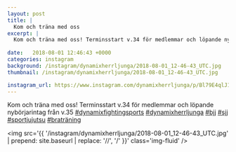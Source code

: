 ```yaml
---
layout: post
title: |
  Kom och träna med oss
excerpt: |
  Kom och träna med oss! Terminsstart v.34 för medlemmar och löpande nybörjarintag från v.35
       
date:   2018-08-01 12:46:43 +0000
categories: instagram
background: /instagram/dynamixherrljunga/2018-08-01_12-46-43_UTC.jpg
thumbnail: /instagram/dynamixherrljunga/2018-08-01_12-46-43_UTC.jpg

instagram_url: https://www.instagram.com/dynamixherrljunga/p/Bl79E4qlJ1J
---
```

Kom och träna med oss! Terminsstart v.34 för medlemmar och löpande nybörjarintag från v.35
[#dynamixfightingsports](https://www.instagram.com/explore/tags/dynamixfightingsports/) [#dynamixherrljunga](https://www.instagram.com/explore/tags/dynamixherrljunga/) [#bjj](https://www.instagram.com/explore/tags/bjj/) [#sjj](https://www.instagram.com/explore/tags/sjj/) [#sportjujutsu](https://www.instagram.com/explore/tags/sportjujutsu/) [#braträning](https://www.instagram.com/explore/tags/braträning/)



<img src='{{ '/instagram/dynamixherrljunga/2018-08-01_12-46-43_UTC.jpg' | prepend: site.baseurl | replace: '//', '/' }}' class='img-fluid' />
